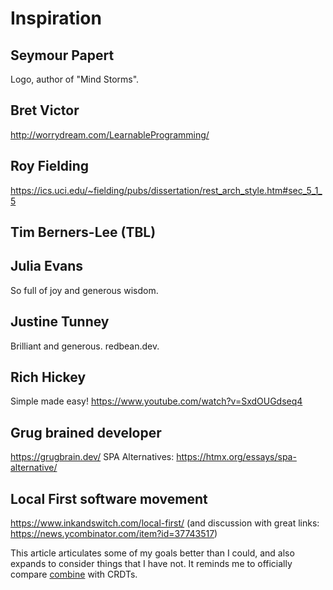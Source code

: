# Inspiration

## Seymour Papert
Logo, author of "Mind Storms".

## Bret Victor
http://worrydream.com/LearnableProgramming/

## Roy Fielding
https://ics.uci.edu/~fielding/pubs/dissertation/rest_arch_style.htm#sec_5_1_5

## Tim Berners-Lee (TBL)

## Julia Evans
So full of joy and generous wisdom.

## Justine Tunney
Brilliant and generous. redbean.dev.

## Rich Hickey
Simple made easy! https://www.youtube.com/watch?v=SxdOUGdseq4

## Grug brained developer
https://grugbrain.dev/
SPA Alternatives: https://htmx.org/essays/spa-alternative/

## Local First software movement

https://www.inkandswitch.com/local-first/ (and discussion with great links: https://news.ycombinator.com/item?id=37743517)

This article articulates some of my goals better than I could, and also expands to consider things that I have not.
It reminds me to officially compare [combine](combine2) with CRDTs.

